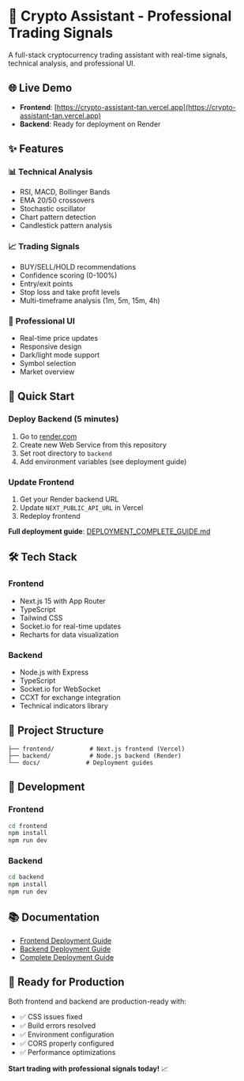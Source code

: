 # 🚀 Crypto Assistant - Professional Trading Signals

A full-stack cryptocurrency trading assistant with real-time signals, technical analysis, and professional UI.

## 🌐 **Live Demo**

- **Frontend**: [https://crypto-assistant-tan.vercel.app](https://crypto-assistant-tan.vercel.app)
- **Backend**: Ready for deployment on Render

## ✨ **Features**

### 📊 **Technical Analysis**
- RSI, MACD, Bollinger Bands
- EMA 20/50 crossovers
- Stochastic oscillator
- Chart pattern detection
- Candlestick pattern analysis

### 📈 **Trading Signals**
- BUY/SELL/HOLD recommendations
- Confidence scoring (0-100%)
- Entry/exit points
- Stop loss and take profit levels
- Multi-timeframe analysis (1m, 5m, 15m, 4h)

### 🎨 **Professional UI**
- Real-time price updates
- Responsive design
- Dark/light mode support
- Symbol selection
- Market overview

## 🚀 **Quick Start**

### **Deploy Backend (5 minutes)**
1. Go to [render.com](https://render.com)
2. Create new Web Service from this repository
3. Set root directory to `backend`
4. Add environment variables (see deployment guide)

### **Update Frontend**
1. Get your Render backend URL
2. Update `NEXT_PUBLIC_API_URL` in Vercel
3. Redeploy frontend

**Full deployment guide**: [DEPLOYMENT_COMPLETE_GUIDE.md](./DEPLOYMENT_COMPLETE_GUIDE.md)

## 🛠 **Tech Stack**

### **Frontend**
- Next.js 15 with App Router
- TypeScript
- Tailwind CSS
- Socket.io for real-time updates
- Recharts for data visualization

### **Backend**
- Node.js with Express
- TypeScript
- Socket.io for WebSocket
- CCXT for exchange integration
- Technical indicators library

## 📁 **Project Structure**

```
├── frontend/          # Next.js frontend (Vercel)
├── backend/           # Node.js backend (Render)
└── docs/             # Deployment guides
```

## 🔧 **Development**

### **Frontend**
```bash
cd frontend
npm install
npm run dev
```

### **Backend**
```bash
cd backend
npm install
npm run dev
```

## 📚 **Documentation**

- [Frontend Deployment Guide](./frontend/VERCEL_DEPLOYMENT_FIXED.md)
- [Backend Deployment Guide](./backend/RENDER_DEPLOYMENT_GUIDE.md)
- [Complete Deployment Guide](./DEPLOYMENT_COMPLETE_GUIDE.md)

## 🎯 **Ready for Production**

Both frontend and backend are production-ready with:
- ✅ CSS issues fixed
- ✅ Build errors resolved
- ✅ Environment configuration
- ✅ CORS properly configured
- ✅ Performance optimizations

**Start trading with professional signals today!** 📈